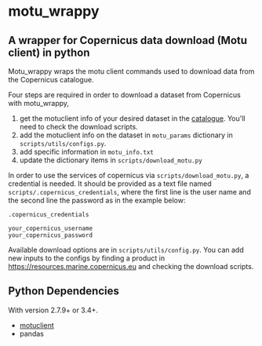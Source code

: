 # motu_wrappy
## A wrapper for Copernicus data download (Motu client) in python

  Motu_wrappy wraps the motu client commands used to download data from the Copernicus catalogue.

  Four steps are required in order to download a dataset from Copernicus with motu_wrappy, 

  1. get the motuclient info of your desired dataset in the [catalogue](https://resources.marine.copernicus.eu/). You'll need to check the download scripts.
  2. add the motuclient info on the dataset in `motu_params` dictionary in `scripts/utils/configs.py`.
  3. add specific information in `motu_info.txt`
  4. update the dictionary items in `scripts/download_motu.py`

  In order to use the services of copernicus via `scripts/download_motu.py`, a credential is needed. It should be provided as a text file named `scripts/.copernicus_credentials`, where the first line is the user name and the second line the password as in the example below:

  `.copernicus_credentials`

    your_copernicus_username
    your_copernicus_password

  Available download options are in `scripts/utils/config.py`. You can add new inputs to the configs by finding a product in https://resources.marine.copernicus.eu and checking the download scripts. 


## Python Dependencies

With version 2.7.9+ or 3.4+.


- [motuclient](https://help.marine.copernicus.eu/en/articles/4796533-what-are-the-motu-client-motuclient-and-python-requirements)
- pandas

